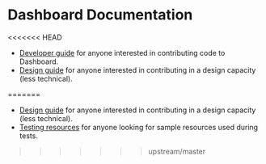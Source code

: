 # Dashboard Documentation

<<<<<<< HEAD
* [Developer guide](devel/README.md) for anyone interested in contributing code to Dashboard.
* [Design guide](design/README.md) for anyone interested in contributing in a design capacity (less technical).

=======
* [Design guide](design/README.md) for anyone interested in contributing in a design capacity (less technical).
* [Testing resources](testing/README.md) for anyone looking for sample resources used during tests.
>>>>>>> upstream/master
